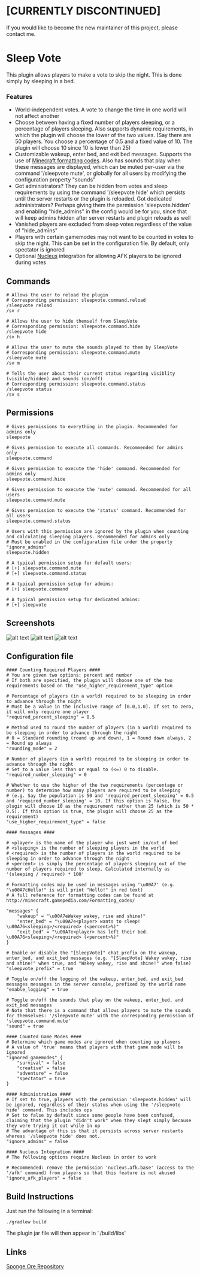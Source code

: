 # [CURRENTLY DISCONTINUED]
If you would like to become the new maintainer of this project, please contact me.

# Sleep Vote
This plugin allows players to make a vote to skip the night. This is done simply by sleeping in a bed.

### Features
- World-independent votes. A vote to change the time in one world will not affect another
- Choose between having a fixed number of players sleeping, or a percentage of players sleeping. Also supports dynamic requirements, in which the plugin will choose the lower of the two values. (Say there are 50 players. You choose a percentage of 0.5 and a fixed value of 10. The plugin will choose 10 since 10 is lower than 25)
- Customizable wakeup, enter bed, and exit bed messages. Supports the use of [Minecraft formatting codes](http://minecraft.gamepedia.com/Formatting_codes). Also has sounds that play when these messages are displayed, which can be muted per-user via the command '/sleepvote mute', or globally for all users by modifying the configuration property "sounds"
- Got administrators? They can be hidden from votes and sleep requirements by using the command '/sleepvote hide' which persists until the server restarts or the plugin is reloaded. Got dedicated administrators? Perhaps giving them the permission 'sleepvote.hidden' and enabling "hide_admins" in the config would be for you, since that will keep admins hidden after server restarts and plugin reloads as well
- Vanished players are excluded from sleep votes regardless of the value of "hide_admins"
- Players with certain gamemodes may not want to be counted in votes to skip the night. This can be set in the configuration file. By default, only spectator is ignored
- Optional [Nucleus](https://ore.spongepowered.org/Nucleus/Nucleus) integration for allowing AFK players to be ignored during votes

## Commands
```
# Allows the user to reload the plugin
# Corresponding permission: sleepvote.command.reload
/sleepvote reload
/sv r

# Allows the user to hide themself from SleepVote
# Corresponding permission: sleepvote.command.hide
/sleepvote hide
/sv h

# Allows the user to mute the sounds played to them by SleepVote
# Corresponding permission: sleepvote.command.mute
/sleepvote mute
/sv m

# Tells the user about their current status regarding visiblity (visible/hidden) and sounds (on/off)
# Corresponding permission: sleepvote.command.status
/sleepvote status
/sv s
```

## Permissions
```
# Gives permissions to everything in the plugin. Recommended for admins only
sleepvote

# Gives permission to execute all commands. Recommended for admins only
sleepvote.command

# Gives permission to execute the 'hide' command. Recommended for admins only
sleepvote.command.hide

# Gives permission to execute the 'mute' command. Recommended for all users
sleepvote.command.mute

# Gives permission to execute the 'status' command. Recommended for all users
sleepvote.command.status

# Users with this permission are ignored by the plugin when counting and calculating sleeping players. Recommended for admins only
# Must be enabled in the configuration file under the property "ignore_admins"
sleepvote.hidden

# A typical permission setup for default users:
# [+] sleepvote.command.mute
# [+] sleepvote.command.status

# A typical permission setup for admins:
# [+] sleepvote.command

# A typical permission setup for dedicated admins:
# [+] sleepvote
```

## Screenshots
![alt text](http://i.imgur.com/sGm5ttn.png)
![alt text](http://i.imgur.com/rmTOGUc.png)
![alt text](http://i.imgur.com/ymdcy4p.png)

## Configuration file
```
#### Counting Required Players ####
# You are given two options: percent and number
# If both are specified, the plugin will choose one of the two requirements based on the "use_higher_requirement_type" option

# Percentage of players (in a world) required to be sleeping in order to advance through the night
# Must be a value in the inclusive range of [0.0,1.0]. If set to zero, it will only require one player
"required_percent_sleeping" = 0.5

# Method used to round the number of players (in a world) required to be sleeping in order to advance through the night
# 0 = Standard rounding (round up and down), 1 = Round down always, 2 = Round up always
"rounding_mode" = 2

# Number of players (in a world) required to be sleeping in order to advance through the night
# Set to a value less than or equal to (<=) 0 to disable.
"required_number_sleeping" = 0

# Whether to use the higher of the two requirements (percentage or number) to determine how many players are required to be sleeping
# (e.g. Say the population is 50 and 'required_percent_sleeping' = 0.5 and 'required_number_sleeping' = 10. If this option is false, the plugin will choose 10 as the requirement rather than 25 (which is 50 * 0.5). If this option is true, the plugin will choose 25 as the requirement)
"use_higher_requirement_type" = false

#### Messages ####

# <player> is the name of the player who just went in/out of bed
# <sleeping> is the number of sleeping players in the world
# <required> is the number of players in the world required to be sleeping in order to advance through the night
# <percent> is simply the percentage of players sleeping out of the number of players required to sleep. Calculated internally as '(sleeping / required) * 100'

# Formatting codes may be used in messages using '\u00A7' (e.g. "\u00A7cHello!" is will print "Hello!" in red text)
# A full reference for formatting codes can be found at http://minecraft.gamepedia.com/Formatting_codes/

"messages" {
    "wakeup" = "\u00A7eWakey wakey, rise and shine!"
    "enter_bed" = "\u00A7e<player> wants to sleep! \u00A76<sleeping>/<required> (<percent>%)"
    "exit_bed" = "\u00A7e<player> has left their bed. \u00A76<sleeping>/<required> (<percent>%)"
}

# Enable or disable the "[SleepVote]" chat prefix on the wakeup, enter_bed, and exit_bed messages (e.g. "[SleepVote] Wakey wakey, rise and shine!" when true, and "Wakey wakey, rise and shine!" when false)
"sleepvote_prefix" = true

# Toggle on/off the logging of the wakeup, enter_bed, and exit_bed messages messages in the server console, prefixed by the world name
"enable_logging" = true

# Toggle on/off the sounds that play on the wakeup, enter_bed, and exit_bed messages
# Note that there is a command that allows players to mute the sounds for themselves: '/sleepvote mute' with the corresponding permission of 'sleepvote.command.mute'
"sound" = true

#### Counted Game Modes ####
# Determine which game modes are ignored when counting up players
# A value of 'true' means that players with that game mode will be ignored
"ignored_gamemodes" {
    "survival" = false
    "creative" = false
    "adventure" = false
    "spectator" = true
}

#### Administration ####
# If set to true, players with the permission 'sleepvote.hidden' will be ignored, regardless of their status when using the '/sleepvote hide' command. This includes ops
# Set to false by default since some people have been confused, claiming that the plugin "didn't work" when they slept simply because they were trying it out while in op
# The advantage of this is that it persists across server restarts whereas '/sleepvote hide' does not.
"ignore_admins" = false

#### Nucleus Integration ####
# The following options require Nucleus in order to work

# Recommended: remove the permission 'nucleus.afk.base' (access to the '/afk' command) from players so that this feature is not abused
"ignore_afk_players" = false
```

## Build Instructions
Just run the following in a terminal:
```
./gradlew build
```
The plugin jar file will then appear in './build/libs'

## Links
[Sponge Ore Repository](https://ore.spongepowered.org/Icohedron/Sleep-Vote)
